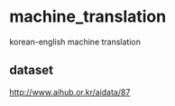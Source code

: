 # machine_translation
korean-english machine translation
<br>

## dataset
http://www.aihub.or.kr/aidata/87
